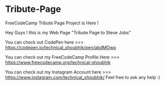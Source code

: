 # Tribute-Page
FreeCodeCamp Tribute Page Project is Here !

Hey Guys ! this is my Web Page "Tribute Page to Steve Jobs"

You can check out CodePen here >>> https://codepen.io/technical_shoubhik/pen/abdMOwp

You can check out my FreeCodeCamp Profile Here >>> https://www.freecodecamp.org/technical-shoubhik

You can check out my Instagram Account here >>> https://www.instagram.com/technical_shoubhik/
Feel free to ask any help :)
